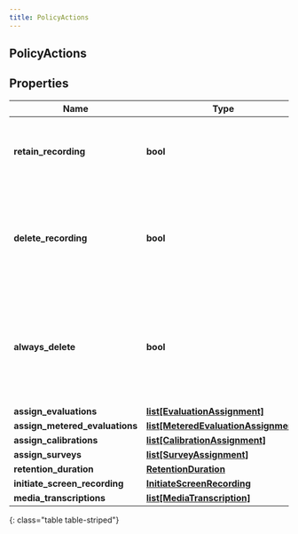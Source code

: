 ```yaml
---
title: PolicyActions
---
```

## PolicyActions

## Properties

|Name | Type | Description | Notes|
|------------ | ------------- | ------------- | -------------|
| **retain_recording** | **bool** | true to retain the recording associated with the conversation. Default = true | [optional] |
| **delete_recording** | **bool** | true to delete the recording associated with the conversation. If retainRecording = true, this will be ignored. Default = false | [optional] |
| **always_delete** | **bool** | true to delete the recording associated with the conversation regardless of the values of retainRecording or deleteRecording. Default = false | [optional] |
| **assign_evaluations** | [**list[EvaluationAssignment]**](EvaluationAssignment.html) |  | [optional] |
| **assign_metered_evaluations** | [**list[MeteredEvaluationAssignment]**](MeteredEvaluationAssignment.html) |  | [optional] |
| **assign_calibrations** | [**list[CalibrationAssignment]**](CalibrationAssignment.html) |  | [optional] |
| **assign_surveys** | [**list[SurveyAssignment]**](SurveyAssignment.html) |  | [optional] |
| **retention_duration** | [**RetentionDuration**](RetentionDuration.html) |  | [optional] |
| **initiate_screen_recording** | [**InitiateScreenRecording**](InitiateScreenRecording.html) |  | [optional] |
| **media_transcriptions** | [**list[MediaTranscription]**](MediaTranscription.html) |  | [optional] |
{: class="table table-striped"}


